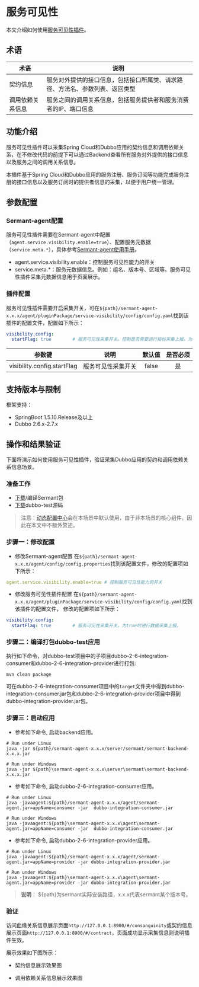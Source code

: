 # 服务可见性

本文介绍如何使用[服务可见性插件](https://github.com/huaweicloud/Sermant/tree/develop/sermant-plugins/sermant-service-visibility)。

## 术语

| 术语     | 说明                                     |
|--------|----------------------------------------|
| 契约信息   | 服务对外提供的接口信息，包括接口所属类、请求路径、方法名、参数列表、返回类型 |
| 调用依赖关系信息 | 服务之间的调用关系信息，包括服务提供者和服务消费者的IP、端口信息     |


## 功能介绍

服务可见性插件可以采集Spring Cloud和Dubbo应用的契约信息和调用依赖关系，在不修改代码的前提下可以通过Backend查看所有服务对外提供的接口信息以及服务之间的调用关系信息。

本插件基于Spring Cloud和Dubbo应用的服务注册、服务订阅等功能完成服务注册的接口信息以及服务订阅时的提供者信息的采集，以便于用户统一管理。

## 参数配置

### Sermant-agent配置
服务可见性插件需要在Sermant-agent中配置（`agent.service.visibility.enable=true`）、配置服务元数据（`service.meta.*`），具体参考[Sermant-agent使用手册](../user-guide/sermant-agent.md#sermant-agent使用参数配置)。

- agent.service.visibility.enable：控制服务可见性能力的开关
- service.meta.*：服务元数据信息。例如：组名、版本号、区域等。服务可见性插件采集元数据信息用于页面展示。

### 插件配置
服务可见性插件需要开启采集开关，可在`${path}/sermant-agent-x.x.x/agent/pluginPackage/service-visibility/config/config.yaml`找到该插件的配置文件，配置如下所示：

```yaml
visibility.config:
  startFlag: true        # 服务可见性采集开关。控制是否需要进行指标采集上报。为true时插件进行数据采集上报，为false时则不进行数据采集上报。
```

|             参数键             |    说明     |  默认值  | 是否必须 |
|:---------------------------:|:---------:|:-----:|:----:|
| visibility.config.startFlag | 服务可见性采集开关 | false |  是   |

## 支持版本与限制

框架支持：
- SpringBoot 1.5.10.Release及以上
- Dubbo 2.6.x-2.7.x

## 操作和结果验证

下面将演示如何使用服务可见性插件，验证采集Dubbo应用的契约和调用依赖关系信息场景。

### 准备工作

- [下载](https://github.com/huaweicloud/Sermant/releases)/编译Sermant包
- [下载](https://github.com/huaweicloud/Sermant/tree/develop/sermant-integration-tests/dubbo-test)dubbo-test源码

> 注意：[动态配置中心](../user-guide/configuration-center.md)会在本场景中默认使用，由于非本场景的核心组件，因此在本文中不额外赘述。

### 步骤一：修改配置

- 修改Sermant-agent配置
在`${path}/sermant-agent-x.x.x/agent/config/config.properties`找到该配置文件，修改的配置项如下所示：

```yaml
agent.service.visibility.enable=true # 控制服务可见性能力的开关
```

- 修改服务可见性插件配置
在`${path}/sermant-agent-x.x.x/agent/pluginPackage/service-visibility/config/config.yaml`找到该插件的配置文件， 修改的配置项如下所示：
```yaml
visibility.config:
  startFlag: true        # 服务可见性采集开关。为true时进行数据采集上报。
```

### 步骤二：编译打包dubbo-test应用

执行如下命令，对dubbo-test项目中的子项目dubbo-2-6-integration-consumer和dubbo-2-6-integration-provider进行打包:

```shell
mvn clean package
```

可在dubbo-2-6-integration-consumer项目中的`target`文件夹中得到dubbo-integration-consumer.jar包和dubbo-2-6-integration-provider项目中得到dubbo-integration-provider.jar包。

### 步骤三：启动应用

- 参考如下命令, 启动backend应用。

```shell
# Run under Linux
java -jar ${path}/sermant-agent-x.x.x/server/sermant/sermant-backend-x.x.x.jar
```

```shell
# Run under Windows
java -jar ${path}\sermant-agent-x.x.x\server\sermant\sermant-backend-x.x.x.jar
```

- 参考如下命令, 启动dubbo-2-6-integration-consumer应用。

```shell
# Run under Linux
java -javaagent:${path}/sermant-agent-x.x.x/agent/sermant-agent.jar=appName=consumer -jar  dubbo-integration-consumer.jar
```

```shell
# Run under Windows
java -javaagent:${path}\sermant-agent-x.x.x\agent\sermant-agent.jar=appName=consumer -jar  dubbo-integration-consumer.jar
```

- 参考如下命令, 启动dubbo-2-6-integration-provider应用。

```shell
# Run under Linux
java -javaagent:${path}/sermant-agent-x.x.x/agent/sermant-agent.jar=appName=provider -jar dubbo-integration-provider.jar
```

```shell
# Run under Windows
java -javaagent:${path}\sermant-agent-x.x.x\agent\sermant-agent.jar=appName=provider -jar dubbo-integration-provider.jar
```
> **说明：** ${path}为sermant实际安装路径，x.x.x代表sermant某个版本号。

### 验证

访问血缘关系信息展示页面`http://127.0.0.1:8900/#/consanguinity`或契约信息展示页面`http://127.0.0.1:8900/#/contract`，页面成功显示采集信息则说明插件生效。

展示效果如下图所示：

- 契约信息展示效果图
<MyImage src="/docs-img/visibility-contarct.png"/>

- 调用依赖关系信息展示效果图
<MyImage src="/docs-img/visibility-consanguinity.png"/>